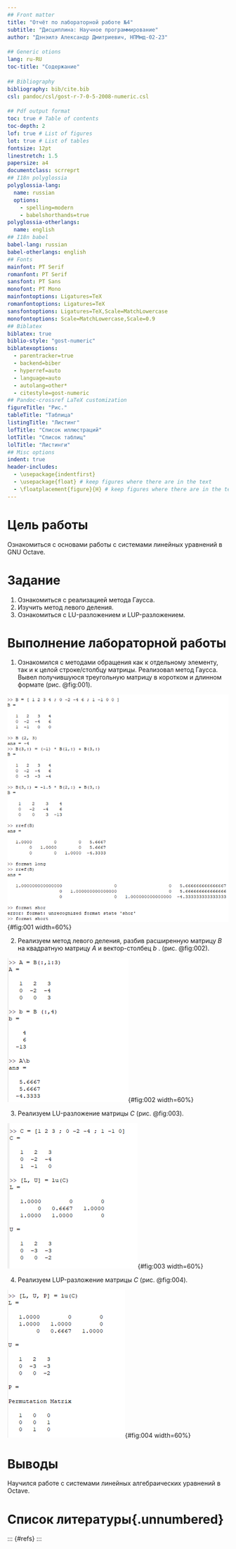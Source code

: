 ```yaml
---
## Front matter
title: "Отчёт по лабораторной работе №4"
subtitle: "Дисциплина: Научное программирование"
author: "Дэнэилэ Александр Дмитриевич, НПМмд-02-23"

## Generic otions
lang: ru-RU
toc-title: "Содержание"

## Bibliography
bibliography: bib/cite.bib
csl: pandoc/csl/gost-r-7-0-5-2008-numeric.csl

## Pdf output format
toc: true # Table of contents
toc-depth: 2
lof: true # List of figures
lot: true # List of tables
fontsize: 12pt
linestretch: 1.5
papersize: a4
documentclass: scrreprt
## I18n polyglossia
polyglossia-lang:
  name: russian
  options:
	- spelling=modern
	- babelshorthands=true
polyglossia-otherlangs:
  name: english
## I18n babel
babel-lang: russian
babel-otherlangs: english
## Fonts
mainfont: PT Serif
romanfont: PT Serif
sansfont: PT Sans
monofont: PT Mono
mainfontoptions: Ligatures=TeX
romanfontoptions: Ligatures=TeX
sansfontoptions: Ligatures=TeX,Scale=MatchLowercase
monofontoptions: Scale=MatchLowercase,Scale=0.9
## Biblatex
biblatex: true
biblio-style: "gost-numeric"
biblatexoptions:
  - parentracker=true
  - backend=biber
  - hyperref=auto
  - language=auto
  - autolang=other*
  - citestyle=gost-numeric
## Pandoc-crossref LaTeX customization
figureTitle: "Рис."
tableTitle: "Таблица"
listingTitle: "Листинг"
lofTitle: "Список иллюстраций"
lotTitle: "Список таблиц"
lolTitle: "Листинги"
## Misc options
indent: true
header-includes:
  - \usepackage{indentfirst}
  - \usepackage{float} # keep figures where there are in the text
  - \floatplacement{figure}{H} # keep figures where there are in the text
---
```


# Цель работы

Ознакомиться с основами работы с системами линейных уравнений в GNU Octave.

# Задание

1. Ознакомиться с реализацией метода Гаусса.
1. Изучить метод левого деления.
1. Ознакомиться с LU-разложением и LUP-разложением.


# Выполнение лабораторной работы

1. Ознакомился с методами обращения как к отдельному элементу, так и к целой строке/столбцу матрицы. Реализовал метод Гаусса. Вывел получившуюся треугольную матрицу в коротком и длинном формате (рис. @fig:001).

![Метод Гаусса](image/1.png){#fig:001 width=60%}

2. Реализуем метод левого деления, разбив расширенную матрицу *B* на квадратную матрицу *A* и вектор-столбец *b* . (рис. @fig:002).

![Левое деление](image/2.png){#fig:002 width=60%}


3. Реализуем LU-разложение матрицы *С* (рис. @fig:003).

![LU-разложение матрицы ](image/3.png){#fig:003 width=60%}

4. Реализуем LUP-разложение матрицы *С* (рис. @fig:004).

![LUP-разложение матрицы ](image/4.png){#fig:004 width=60%}

# Выводы

Научился работе с системами линейных алгебраических уравнений в Octave.

# Список литературы{.unnumbered}

::: {#refs}
:::
